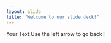 ```yaml
---
layout: slide
title: "Welcome to our slide deck!"
---
```

Your Text
Use the left arrow to go back !
